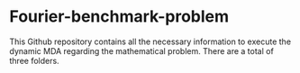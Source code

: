 # Fourier-benchmark-problem
This Github repository contains all the necessary information to execute the dynamic MDA regarding the mathematical problem. There are a total of three folders.
